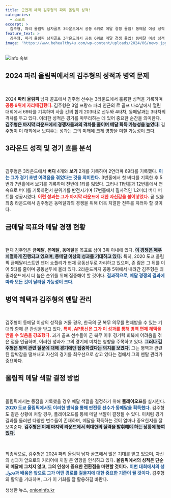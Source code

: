 ```yaml
---
title: 군면제 혜택 김주형의 파리 올림픽 성적!
categories:
  - 스포츠
excerpt: >
  김주형, 파리 올림픽 남자골프 3라운드에서 공동 6위로 메달 경쟁 돌입! 동메달 이상 성적 시 병역 면제 혜택이 주목받는 가운데, 김주형은 경기만 집중하겠다고 밝혀. 최종라운드에서의 반전 기대!
feature_text: >
  김주형, 파리 올림픽 남자골프 3라운드에서 공동 6위로 메달 경쟁 돌입! 동메달 이상 성적 시 병역 면제 혜택이 주목받는 가운데, 김주형은 경기만 집중하겠다고 밝혀. 최종라운드에서의 반전 기대!
image: 'https://www.behealthy4u.com/wp-content/uploads/2024/06/news.jpg'
---
```


<p><img src="https://www.behealthy4u.com/wp-content/uploads/2024/06/news.jpg" alt="info 속보" /></p>

<h2 data-ke-size="size26">2024 파리 올림픽에서의 김주형의 성적과 병역 문제</h2>

<p data-ke-size="size16">&nbsp;</p><p data-ke-size="size16">2024 <b>파리 올림픽</b> 남자 골프에서 김주형 선수는 3라운드에서 훌륭한 성적을 기록하며 <b><span style="color: #ee2323;">공동 6위에 자리매김했다</span></b>. 김주형은 3일 프랑스 파리 인근의 르 골프 나쇼날에서 열린 대회에서 69타를 기록하며 사흘 간의 합계 203타로 선두와 4타차, 동메달과는 3타차의 격차를 두고 있다. 이러한 성적은 경기를 마무리하는 데 있어 중요한 순간을 의미한다. <b><span style="background-color: #21538527;">김주형은 마지막 라운드에서 경쟁자들과의 격차를 줄이며 메달 획득 가능성을 높였다.</span></b> 김주형이 이 대회에서 보여주는 성과는 그의 미래에 크게 영향을 미칠 가능성이 크다.</p>

<h2 data-ke-size="size26">3라운드 성적 및 경기 흐름 분석</h2>

<p data-ke-size="size16">&nbsp;</p><p data-ke-size="size16">김주형은 3라운드에서 <b>버디</b> 4개와 <b>보기</b> 2개를 기록하며 2언더파 69타를 기록했다. <b><span style="color: #1a5490;">이는 그가 경기 초반 어려움을 겪었다는 것을 의미한다.</span></b> 3번홀에서 첫 버디를 기록한 후 5번과 7번홀에서 보기를 기록하며 전반에 1타를 잃었다. 그러나 11번홀과 12번홀에서 연속으로 버디를 기록하면서 분위기를 반전시키며 17번홀에서 필사적인 1.2미터 버디 퍼트를 성공시켰다. <b><span style="color: #ee2323;">이런 성과는 그가 마지막 라운드에 대한 자신감을 불어넣었다.</span></b> 곧 있을 최종 라운드에서 김주형은 동메달과의 경쟁을 위해 더욱 치열한 전투를 치러야 할 것이다.</p>

<h2 data-ke-size="size26">금메달 목표와 메달 경쟁 현황</h2>

<p data-ke-size="size16">&nbsp;</p><p data-ke-size="size16">현재 김주형은 <b>금메달</b>, <b>은메달</b>, <b>동메달</b>을 목표로 삼아 3위 이내에 있다. <b><span style="background-color: #21538527;">이 경쟁은 매우 치열하게 진행되고 있으며, 동메달 이상의 성과를 기대하고 있다.</span></b> 특히, 2020 도쿄 올림픽 금메달리스트인 잰더 쇼플리가 현재 공동선두로 자리하고 있으며, 존 람은 그 뒤를 이어 5타를 줄이며 공동선두에 올라 있다. 2라운드까지 공동 5위에서 내려간 김주형은 최종라운드에서 더 높은 순위를 위해 집중해야 할 것이다. <b><span style="color: #1a5490;">결과적으로, 메달 경쟁의 결과에 따라 모든 것이 달라질 가능성이 크다.</span></b></p>

<h2 data-ke-size="size26">병역 혜택과 김주형의 멘탈 관리</h2>

<p data-ke-size="size16">&nbsp;</p><p data-ke-size="size16">김주형이 동메달 이상의 성적을 거둘 경우, 한국의 군 복무 의무를 면제받을 수 있는 기대와 함께 큰 관심을 받고 있다. <b><span style="color: #ee2323;">특히, AP통신은 그가 이 성과를 통해 병역 면제 혜택을 받을 수 있음을 강조했다.</span></b> 과거 골프 선수들이 군 복무 이후 경기력 회복에 어려움을 겪은 점을 언급하며, 이러한 성과가 그의 경기에 미치는 영향을 주목하고 있다. <b><span style="background-color: #21538527;">그러나 김주형은 병역 관련 질문에 대해 경기에만 집중하겠다는 의지를 보였다.</span></b> 그는 병역과 관련된 압박감을 떨쳐내고 자신의 경기를 최우선으로 삼고 있다는 점에서 그의 멘탈 관리가 중요하다.</p>

<h2 data-ke-size="size26">올림픽 메달 색깔 결정 방법</h2>

<p data-ke-size="size16">&nbsp;</p><p data-ke-size="size16">올림픽에서는 동점을 기록했을 경우 메달 색깔을 결정하기 위해 <b>플레이오프</b>를 실시한다. <b><span style="color: #1a5490;">2020 도쿄 올림픽에서도 이러한 방식을 통해 판전둥 선수가 동메달을 획득했다.</span></b> 김주형도 같은 상황에 처할 경우, 플레이오프를 통해 메달 색깔이 결정될 수 있다. 이처럼 경기 결과를 둘러싼 다양한 변수들이 존재하며, 메달을 획득하는 것이 얼마나 중요한지를 잘 보여준다. <b><span style="background-color: #21538527;">김주형은 이제 마지막 라운드에서 최대한의 실력을 발휘해야 하는 상황에 놓여 있다.</span></b></p>

<p data-ke-size="size16">&nbsp;</p><p data-ke-size="size16">최종적으로, 김주형은 2024 파리 올림픽 남자 골프에서 많은 기대를 받고 있으며, 자신의 성과가 앞으로의 커리어에 끼칠 큰 영향을 인식하고 있다. <b>올림픽에서의 성적은 단순히 메달에 그치지 않고, 그의 인생에 중요한 전환점을 마련할 것이다.</b> <b><span style="color: #1a5490;">이번 대회에서의 성 تحول과 배움은 앞으로 그가 어떤 경로를 걸을지에 대한 중요한 기준이 될 것이다.</span></b> 김주형의 활약을 기대하며, 그가 이 기회를 잘 활용하길 바란다.</p>
생생한 뉴스, <a href="https://onioninfo.kr" rel="dofollow">onioninfo.kr</a>


